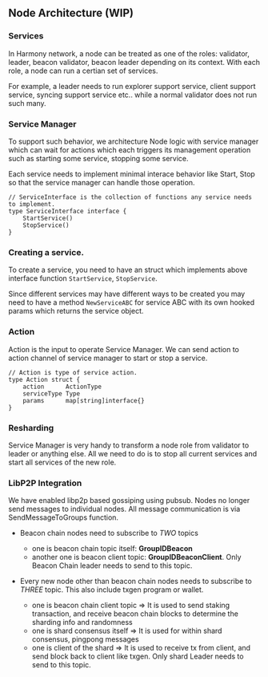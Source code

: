 ## Node Architecture (WIP)

### Services

In Harmony network, a node can be treated as one of the roles: validator, leader, beacon validator, beacon leader depending on its context. With each role, a node can run a certian set of services.

For example, a leader needs to run explorer support service, client support service, syncing support service etc.. while a normal validator does not run such many.

### Service Manager

To support such behavior, we architecture Node logic with service manager which can wait for actions which each triggers its management operation such as starting some service, stopping some service.

Each service needs to implement minimal interace behavior like Start, Stop so that the service manager can handle those operation.

```
// ServiceInterface is the collection of functions any service needs to implement.
type ServiceInterface interface {
	StartService()
	StopService()
}

```

### Creating a service.

To create a service, you need to have an struct which implements above interface function `StartService`, `StopService`.

Since different services may have different ways to be created you may need to have a method `NewServiceABC` for service ABC with its own hooked params which returns the service object.

### Action

Action is the input to operate Service Manager. We can send action to action channel of service manager to start or stop a service.

```
// Action is type of service action.
type Action struct {
	action      ActionType
	serviceType Type
	params      map[string]interface{}
}
```

### Resharding

Service Manager is very handy to transform a node role from validator to leader or anything else. All we need to do is to stop all current services and start all services of the new role.

### LibP2P Integration

We have enabled libp2p based gossiping using pubsub. Nodes no longer send messages to individual nodes.
All message communication is via SendMessageToGroups function.

* Beacon chain nodes need to subscribe to _TWO_ topics
  * one is beacon chain topic itself: **GroupIDBeacon**
  * another one is beacon client topic: **GroupIDBeaconClient**. Only Beacon Chain leader needs to send to this topic.

* Every new node other than beacon chain nodes needs to subscribe to _THREE_ topic. This also include txgen program or wallet.
  * one is beacon chain client topic => It is used to send staking transaction, and receive beacon chain blocks to determine the sharding info and randomness
  * one is shard consensus itself => It is used for within shard consensus, pingpong messages
  * one is client of the shard => It is used to receive tx from client, and send block back to client like txgen. Only shard Leader needs to send to this topic.

